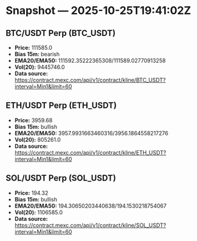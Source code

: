 # Snapshot — 2025-10-25T19:41:02Z

## BTC/USDT Perp (BTC_USDT)
- **Price:** 111585.0
- **Bias 15m:** bearish
- **EMA20/EMA50:** 111592.35222365308/111589.02770913258
- **Vol(20):** 9445746.0
- **Data source:** https://contract.mexc.com/api/v1/contract/kline/BTC_USDT?interval=Min1&limit=60

## ETH/USDT Perp (ETH_USDT)
- **Price:** 3959.68
- **Bias 15m:** bullish
- **EMA20/EMA50:** 3957.9931663460316/3956.1864558217276
- **Vol(20):** 805261.0
- **Data source:** https://contract.mexc.com/api/v1/contract/kline/ETH_USDT?interval=Min1&limit=60

## SOL/USDT Perp (SOL_USDT)
- **Price:** 194.32
- **Bias 15m:** bullish
- **EMA20/EMA50:** 194.30650203440638/194.1530218754067
- **Vol(20):** 1106585.0
- **Data source:** https://contract.mexc.com/api/v1/contract/kline/SOL_USDT?interval=Min1&limit=60

